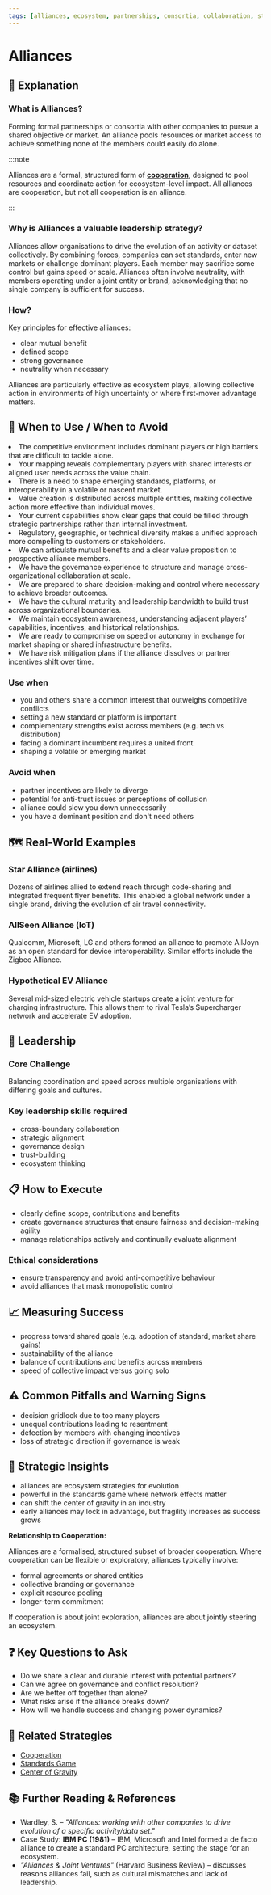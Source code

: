 ```yaml
---
tags: [alliances, ecosystem, partnerships, consortia, collaboration, standards, collective action, cooperation]
---
```


# Alliances

## 🤔 **Explanation**

### What is Alliances?

Forming formal partnerships or consortia with other companies to pursue a shared objective or market. An alliance pools resources or market access to achieve something none of the members could easily do alone.

:::note

Alliances are a formal, structured form of [**cooperation**](/strategies/accelerators/cooperation), designed to pool resources and coordinate action for ecosystem-level impact. All alliances are cooperation, but not all cooperation is an alliance.

:::

### Why is Alliances a valuable leadership strategy?

Alliances allow organisations to drive the evolution of an activity or dataset collectively. By combining forces, companies can set standards, enter new markets or challenge dominant players. Each member may sacrifice some control but gains speed or scale. Alliances often involve neutrality, with members operating under a joint entity or brand, acknowledging that no single company is sufficient for success.

### How?

Key principles for effective alliances:

- clear mutual benefit
- defined scope
- strong governance
- neutrality when necessary

Alliances are particularly effective as ecosystem plays, allowing collective action in environments of high uncertainty or where first-mover advantage matters.

## 🚦 **When to Use / When to Avoid**

<Assessment strategyName="Alliances">
  <MapSignals>
    <li>The competitive environment includes dominant players or high barriers that are difficult to tackle alone.</li>
    <li>Your mapping reveals complementary players with shared interests or aligned user needs across the value chain.</li>
    <li>There is a need to shape emerging standards, platforms, or interoperability in a volatile or nascent market.</li>
    <li>Value creation is distributed across multiple entities, making collective action more effective than individual moves.</li>
    <li>Your current capabilities show clear gaps that could be filled through strategic partnerships rather than internal investment.</li>
    <li>Regulatory, geographic, or technical diversity makes a unified approach more compelling to customers or stakeholders.</li>
  </MapSignals>
  <Readiness>
    <li>We can articulate mutual benefits and a clear value proposition to prospective alliance members.</li>
    <li>We have the governance experience to structure and manage cross-organizational collaboration at scale.</li>
    <li>We are prepared to share decision-making and control where necessary to achieve broader outcomes.</li>
    <li>We have the cultural maturity and leadership bandwidth to build trust across organizational boundaries.</li>
    <li>We maintain ecosystem awareness, understanding adjacent players’ capabilities, incentives, and historical relationships.</li>
    <li>We are ready to compromise on speed or autonomy in exchange for market shaping or shared infrastructure benefits.</li>
    <li>We have risk mitigation plans if the alliance dissolves or partner incentives shift over time.</li>
  </Readiness>
</Assessment>

### Use when

- you and others share a common interest that outweighs competitive conflicts
- setting a new standard or platform is important
- complementary strengths exist across members (e.g. tech vs distribution)
- facing a dominant incumbent requires a united front
- shaping a volatile or emerging market

### Avoid when

- partner incentives are likely to diverge
- potential for anti-trust issues or perceptions of collusion
- alliance could slow you down unnecessarily
- you have a dominant position and don't need others

## 🗺️ **Real-World Examples**

### Star Alliance (airlines)

Dozens of airlines allied to extend reach through code-sharing and integrated frequent flyer benefits. This enabled a global network under a single brand, driving the evolution of air travel connectivity.

### AllSeen Alliance (IoT)

Qualcomm, Microsoft, LG and others formed an alliance to promote AllJoyn as an open standard for device interoperability. Similar efforts include the Zigbee Alliance.

### Hypothetical EV Alliance

Several mid-sized electric vehicle startups create a joint venture for charging infrastructure. This allows them to rival Tesla’s Supercharger network and accelerate EV adoption.

## 🎯 **Leadership**

### Core Challenge

Balancing coordination and speed across multiple organisations with differing goals and cultures.

### Key leadership skills required

- cross-boundary collaboration
- strategic alignment
- governance design
- trust-building
- ecosystem thinking

## 📋 **How to Execute**

- clearly define scope, contributions and benefits
- create governance structures that ensure fairness and decision-making agility
- manage relationships actively and continually evaluate alignment

### Ethical considerations

- ensure transparency and avoid anti-competitive behaviour
- avoid alliances that mask monopolistic control

## 📈 **Measuring Success**

- progress toward shared goals (e.g. adoption of standard, market share gains)
- sustainability of the alliance
- balance of contributions and benefits across members
- speed of collective impact versus going solo

## ⚠️ **Common Pitfalls and Warning Signs**

- decision gridlock due to too many players
- unequal contributions leading to resentment
- defection by members with changing incentives
- loss of strategic direction if governance is weak

## 🧠 **Strategic Insights**

- alliances are ecosystem strategies for evolution
- powerful in the standards game where network effects matter
- can shift the center of gravity in an industry
- early alliances may lock in advantage, but fragility increases as success grows

**Relationship to Cooperation:**

Alliances are a formalised, structured subset of broader cooperation. Where cooperation can be flexible or exploratory, alliances typically involve:
- formal agreements or shared entities
- collective branding or governance
- explicit resource pooling
- longer-term commitment

If cooperation is about joint exploration, alliances are about jointly steering an ecosystem.

## ❓ **Key Questions to Ask**

- Do we share a clear and durable interest with potential partners?
- Can we agree on governance and conflict resolution?
- Are we better off together than alone?
- What risks arise if the alliance breaks down?
- How will we handle success and changing power dynamics?

## 🔀 **Related Strategies**

- [Cooperation](/strategies/accelerators/cooperation)
- [Standards Game](/strategies/markets/standards-game)
- [Center of Gravity](/strategies/attacking/centre-of-gravity)

## 📚 **Further Reading & References**

- Wardley, S. – *"Alliances: working with other companies to drive evolution of a specific activity/data set."*
- Case Study: **IBM PC (1981)** – IBM, Microsoft and Intel formed a de facto alliance to create a standard PC architecture, setting the stage for an ecosystem.
- *"Alliances & Joint Ventures"* (Harvard Business Review) – discusses reasons alliances fail, such as cultural mismatches and lack of leadership.
